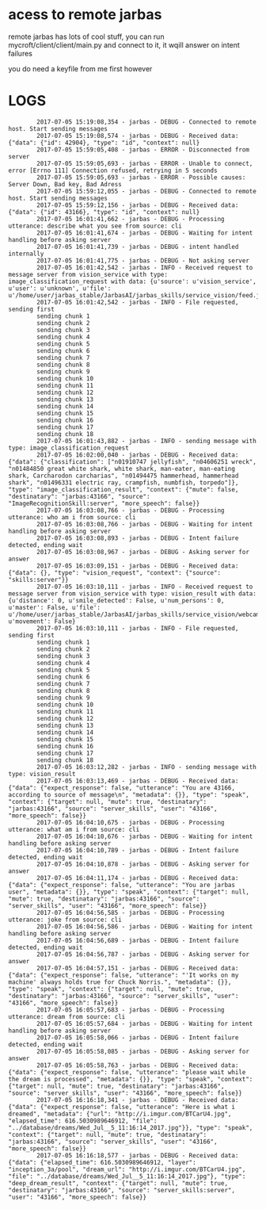 # acess to remote jarbas

remote jarbas has lots of cool stuff, you can run mycroft/client/client/main.py and connect to it, it wqill answer on intent failures

you do need a keyfile from me first however

# LOGS

            2017-07-05 15:19:08,354 - jarbas - DEBUG - Connected to remote host. Start sending messages
            2017-07-05 15:19:08,574 - jarbas - DEBUG - Received data: {"data": {"id": 42904}, "type": "id", "context": null}
            2017-07-05 15:59:05,408 - jarbas - ERROR - Disconnected from server
            2017-07-05 15:59:05,693 - jarbas - ERROR - Unable to connect, error [Errno 111] Connection refused, retrying in 5 seconds
            2017-07-05 15:59:05,693 - jarbas - ERROR - Possible causes: Server Down, Bad key, Bad Adress
            2017-07-05 15:59:12,055 - jarbas - DEBUG - Connected to remote host. Start sending messages
            2017-07-05 15:59:12,156 - jarbas - DEBUG - Received data: {"data": {"id": 43166}, "type": "id", "context": null}
            2017-07-05 16:01:41,662 - jarbas - DEBUG - Processing utterance: describe what you see from source: cli
            2017-07-05 16:01:41,674 - jarbas - DEBUG - Waiting for intent handling before asking server
            2017-07-05 16:01:41,739 - jarbas - DEBUG - intent handled internally
            2017-07-05 16:01:41,775 - jarbas - DEBUG - Not asking server
            2017-07-05 16:01:42,542 - jarbas - INFO - Received request to message server from vision_service with type: image_classification_request with data: {u'source': u'vision_service', u'user': u'unknown', u'file': u'/home/user/jarbas_stable/JarbasAI/jarbas_skills/service_vision/feed.jpg'}
            2017-07-05 16:01:42,542 - jarbas - INFO - File requested, sending first
            sending chunk 1
            sending chunk 2
            sending chunk 3
            sending chunk 4
            sending chunk 5
            sending chunk 6
            sending chunk 7
            sending chunk 8
            sending chunk 9
            sending chunk 10
            sending chunk 11
            sending chunk 12
            sending chunk 13
            sending chunk 14
            sending chunk 15
            sending chunk 16
            sending chunk 17
            sending chunk 18
            2017-07-05 16:01:43,882 - jarbas - INFO - sending message with type: image_classification_request
            2017-07-05 16:02:00,040 - jarbas - DEBUG - Received data: {"data": {"classification": ["n01910747 jellyfish", "n04606251 wreck", "n01484850 great white shark, white shark, man-eater, man-eating shark, Carcharodon carcharias", "n01494475 hammerhead, hammerhead shark", "n01496331 electric ray, crampfish, numbfish, torpedo"]}, "type": "image_classification_result", "context": {"mute": false, "destinatary": "jarbas:43166", "source": "ImageRecognitionSkill:server", "more_speech": false}}
            2017-07-05 16:03:08,766 - jarbas - DEBUG - Processing utterance: who am i from source: cli
            2017-07-05 16:03:08,766 - jarbas - DEBUG - Waiting for intent handling before asking server
            2017-07-05 16:03:08,893 - jarbas - DEBUG - Intent failure detected, ending wait
            2017-07-05 16:03:08,967 - jarbas - DEBUG - Asking server for answer
            2017-07-05 16:03:09,151 - jarbas - DEBUG - Received data: {"data": {}, "type": "vision_request", "context": {"source": "skills:server"}}
            2017-07-05 16:03:10,111 - jarbas - INFO - Received request to message server from vision_service with type: vision_result with data: {u'distance': 0, u'smile_detected': False, u'num_persons': 0, u'master': False, u'file': u'/home/user/jarbas_stable/JarbasAI/jarbas_skills/service_vision/webcam/Wed_Jul__5_16:03:09_2017.jpg', u'movement': False}
            2017-07-05 16:03:10,111 - jarbas - INFO - File requested, sending first
            sending chunk 1
            sending chunk 2
            sending chunk 3
            sending chunk 4
            sending chunk 5
            sending chunk 6
            sending chunk 7
            sending chunk 8
            sending chunk 9
            sending chunk 10
            sending chunk 11
            sending chunk 12
            sending chunk 13
            sending chunk 14
            sending chunk 15
            sending chunk 16
            sending chunk 17
            sending chunk 18
            2017-07-05 16:03:12,282 - jarbas - INFO - sending message with type: vision_result
            2017-07-05 16:03:13,469 - jarbas - DEBUG - Received data: {"data": {"expect_response": false, "utterance": "You are 43166, according to source of message\n", "metadata": {}}, "type": "speak", "context": {"target": null, "mute": true, "destinatary": "jarbas:43166", "source": "server_skills", "user": "43166", "more_speech": false}}
            2017-07-05 16:04:10,675 - jarbas - DEBUG - Processing utterance: what am i from source: cli
            2017-07-05 16:04:10,676 - jarbas - DEBUG - Waiting for intent handling before asking server
            2017-07-05 16:04:10,789 - jarbas - DEBUG - Intent failure detected, ending wait
            2017-07-05 16:04:10,878 - jarbas - DEBUG - Asking server for answer
            2017-07-05 16:04:11,174 - jarbas - DEBUG - Received data: {"data": {"expect_response": false, "utterance": "You are jarbas user", "metadata": {}}, "type": "speak", "context": {"target": null, "mute": true, "destinatary": "jarbas:43166", "source": "server_skills", "user": "43166", "more_speech": false}}
            2017-07-05 16:04:56,585 - jarbas - DEBUG - Processing utterance: joke from source: cli
            2017-07-05 16:04:56,586 - jarbas - DEBUG - Waiting for intent handling before asking server
            2017-07-05 16:04:56,689 - jarbas - DEBUG - Intent failure detected, ending wait
            2017-07-05 16:04:56,787 - jarbas - DEBUG - Asking server for answer
            2017-07-05 16:04:57,151 - jarbas - DEBUG - Received data: {"data": {"expect_response": false, "utterance": "'It works on my machine' always holds true for Chuck Norris.", "metadata": {}}, "type": "speak", "context": {"target": null, "mute": true, "destinatary": "jarbas:43166", "source": "server_skills", "user": "43166", "more_speech": false}}
            2017-07-05 16:05:57,683 - jarbas - DEBUG - Processing utterance: dream from source: cli
            2017-07-05 16:05:57,684 - jarbas - DEBUG - Waiting for intent handling before asking server
            2017-07-05 16:05:58,066 - jarbas - DEBUG - Intent failure detected, ending wait
            2017-07-05 16:05:58,085 - jarbas - DEBUG - Asking server for answer
            2017-07-05 16:05:58,763 - jarbas - DEBUG - Received data: {"data": {"expect_response": false, "utterance": "please wait while the dream is processed", "metadata": {}}, "type": "speak", "context": {"target": null, "mute": true, "destinatary": "jarbas:43166", "source": "server_skills", "user": "43166", "more_speech": false}}
            2017-07-05 16:16:18,341 - jarbas - DEBUG - Received data: {"data": {"expect_response": false, "utterance": "Here is what i dreamed", "metadata": {"url": "http://i.imgur.com/BTCarU4.jpg", "elapsed_time": 616.5030989646912, "file": "../database/dreams/Wed_Jul__5_11:16:14_2017.jpg"}}, "type": "speak", "context": {"target": null, "mute": true, "destinatary": "jarbas:43166", "source": "server_skills", "user": "43166", "more_speech": false}}
            2017-07-05 16:16:18,577 - jarbas - DEBUG - Received data: {"data": {"elapsed_time": 616.5030989646912, "layer": "inception_3a/pool", "dream_url": "http://i.imgur.com/BTCarU4.jpg", "file": "../database/dreams/Wed_Jul__5_11:16:14_2017.jpg"}, "type": "deep_dream_result", "context": {"target": null, "mute": true, "destinatary": "jarbas:43166", "source": "server_skills:server", "user": "43166", "more_speech": false}}
